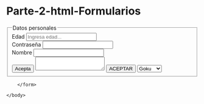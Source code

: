 # Parte-2-html-Formularios

<!DOCTYPE html>
<html>
    <head>
        <title>Mi primera pagina</title>
    </head>
    <body>
        <form>
            <fieldset>
                <legend>Datos personales</legend>
            <label>Edad</label>
            <input type="number" placeholder="Ingresa edad...">
            <br />
            <label>Contraseña</label>
            <input type="password">
            <br />
            <label>Nombre</label>
            <input type="text"/>
            <br />
            <input type= "submit" value="Acepta"/>
            <textarea></textarea>
            <BUTTON>ACEPTAR</BUTTON>
            <select>
                <option value="goku">Goku</option>
                <option value="vegeta">Vegeta</option>
                <option value="gohan">Gohan</option>
            </select>
            </fieldset>
            
        </form>

    </body>
</html>